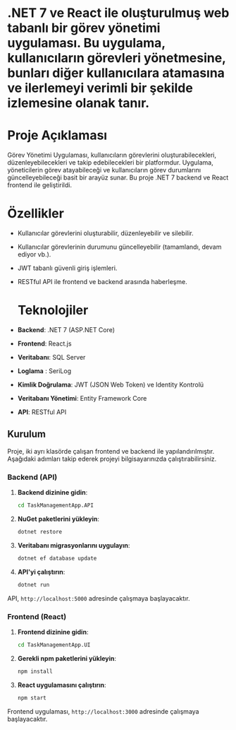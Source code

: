 # .NET 7 ve React ile oluşturulmuş web tabanlı bir görev yönetimi uygulaması. Bu uygulama, kullanıcıların görevleri yönetmesine, bunları diğer kullanıcılara atamasına ve ilerlemeyi verimli bir şekilde izlemesine olanak tanır.

# Proje Açıklaması
Görev Yönetimi Uygulaması, kullanıcıların görevlerini oluşturabilecekleri, düzenleyebilecekleri ve takip edebilecekleri bir platformdur. Uygulama, yöneticilerin görev atayabileceği ve kullanıcıların görev durumlarını güncelleyebileceği basit bir arayüz sunar. Bu proje .NET 7 backend ve React frontend ile geliştirildi.

# Özellikler
- Kullanıcılar görevlerini oluşturabilir, düzenleyebilir ve silebilir.
- Kullanıcılar görevlerinin durumunu güncelleyebilir (tamamlandı, devam ediyor vb.).
- JWT tabanlı güvenli giriş işlemleri.
- RESTful API ile frontend ve backend arasında haberleşme.

  # Teknolojiler
- **Backend**: .NET 7 (ASP.NET Core)
- **Frontend**: React.js
- **Veritabanı**: SQL Server
- **Loglama** : SeriLog
- **Kimlik Doğrulama**: JWT (JSON Web Token) ve Identity Kontrolü
- **Veritabanı Yönetimi**: Entity Framework Core
- **API**: RESTful API

## Kurulum
Proje, iki ayrı klasörde çalışan frontend ve backend ile yapılandırılmıştır. Aşağıdaki adımları takip ederek projeyi bilgisayarınızda çalıştırabilirsiniz.

### Backend (API)
1. **Backend dizinine gidin**:
    ```bash
    cd TaskManagementApp.API
    ```
2. **NuGet paketlerini yükleyin**:
    ```bash
    dotnet restore
    ```
3. **Veritabanı migrasyonlarını uygulayın**:
    ```bash
    dotnet ef database update
    ```
4. **API'yi çalıştırın**:
    ```bash
    dotnet run
    ```
API, `http://localhost:5000` adresinde çalışmaya başlayacaktır.

### Frontend (React)
1. **Frontend dizinine gidin**:
    ```bash
    cd TaskManagementApp.UI
    ```
2. **Gerekli npm paketlerini yükleyin**:
    ```bash
    npm install
    ```
3. **React uygulamasını çalıştırın**:
    ```bash
    npm start
    ```
Frontend uygulaması, `http://localhost:3000` adresinde çalışmaya başlayacaktır.
